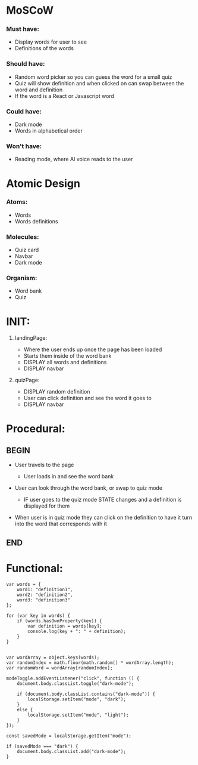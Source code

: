 # MoSCoW

### Must have:
* Display words for user to see
* Definitions of the words

### Should have:
* Random word picker so you can guess the word for a small quiz
* Quiz will show definition and when clicked on can swap between the word and definition
* If the word is a React or Javascript word

### Could have: 
* Dark mode
* Words in alphabetical order

### Won't have:
* Reading mode, where AI voice reads to the user

# Atomic Design

### Atoms:
* Words
* Words definitions

### Molecules:
* Quiz card
* Navbar
* Dark mode

### Organism:
* Word bank
* Quiz

# INIT:
1. landingPage:
    * Where the user ends up once the page has been loaded
    * Starts them inside of the word bank
    * DISPLAY all words and definitions
    * DISPLAY navbar

2. quizPage:
    * DISPLAY random definition
    * User can click definition and see the word it goes to
    * DISPLAY navbar

# Procedural:

## BEGIN

* User travels to the page
    * User loads in and see the word bank


* User can look through the word bank, or swap to quiz mode
    * IF user goes to the quiz mode STATE changes and a definition is displayed for them

* When user is in quiz mode they can click on the definition to have it turn into the word that corresponds with it

## END

# Functional:
```
var words = {
    word1: "definition1",
    word2: "definition2",
    word3: "definition3"
};

for (var key in words) {
    if (words.hasOwnProperty(key)) {
        var definition = words[key];
        console.log(key + ": " + definition);
    }
}


var wordArray = object.keys(words);
var randomIndex = math.floor(math.random() * wordArray.length);
var randomWord = wordArray[randomIndex];

modeToggle.addEventListener("click", function () {
    document.body.classList.toggle("dark-mode");

    if (document.body.classList.contains("dark-mode")) {
        localStorage.setItem("mode", "dark");
    } 
    else {
        localStorage.setItem("mode", "light");
    }
});

const savedMode = localStorage.getItem("mode");

if (savedMode === "dark") {
    document.body.classList.add("dark-mode");
}
```